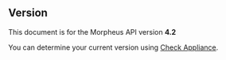 ## Version

<aside class="info">
This document is for the Morpheus API version <b>4.2</b>
</aside>

You can determine your current version using [Check Appliance](#check-appliance).
